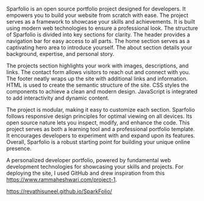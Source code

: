 Sparfolio is an open source portfolio project designed for developers.
It empowers you to build your website from scratch with ease.
The project serves as a framework to showcase your skills and achievements.
It is built using modern web technologies to ensure a professional look.
The structure of Sparfolio is divided into key sections for clarity.
The header provides a navigation bar for easy access to all parts.
The home section serves as a captivating hero area to introduce yourself.
The about section details your background, expertise, and personal story.


The projects section highlights your work with images, descriptions, and links.
The contact form allows visitors to reach out and connect with you.
The footer neatly wraps up the site with additional links and information.
HTML is used to create the semantic structure of the site.
CSS styles the components to achieve a clean and modern design.
JavaScript is integrated to add interactivity and dynamic content.


The project is modular, making it easy to customize each section.
Sparfolio follows responsive design principles for optimal viewing on all devices.
Its open source nature lets you inspect, modify, and enhance the code.
This project serves as both a learning tool and a professional portfolio template.
It encourages developers to experiment with and expand upon its features.
Overall, Sparfolio is a robust starting point for building your unique online presence.


A personalized developer portfolio, powered by fundamental web development technologies for showcasing your skills and projects. 
For deploying the site, I used GitHub and drew inspiration from this https://www.rammaheshwari.com/project-1.



https://revathisuneel.github.io/SparkFolio/

